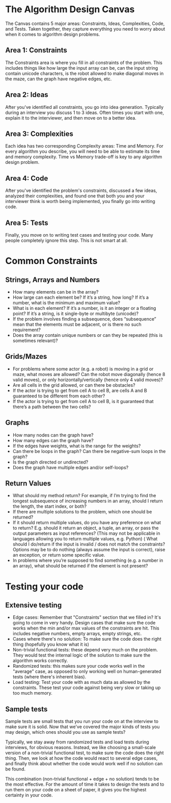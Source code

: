 # The Algorithm Design Canvas
The Canvas contains 5 major areas: Constraints, Ideas, Complexities, Code, and Tests. Taken together, they capture everything you need to worry about when it comes to algorithm design problems.

## Area 1: Constraints
The Constraints area is where you fill in all constraints of the problem. This includes things like how large the input array can be, can the input string contain unicode characters, is the robot allowed to make diagonal moves in the maze, can the graph have negative edges, etc.

## Area 2: Ideas
After you've identified all constraints, you go into idea generation. Typically during an interview you discuss 1 to 3 ideas. Often times you start with one, explain it to the interviewer, and then move on to a better idea.

## Area 3: Complexities
Each idea has two corresponding Complexity areas: Time and Memory. For every algorithm you describe, you will need to be able to estimate its time and memory complexity. Time vs Memory trade-off is key to any algorithm design problem.

## Area 4: Code
After you've identified the problem's constraints, discussed a few ideas, analyzed their complexities, and found one that both you and your interviewer think is worth being implemented, you finally go into writing code.

## Area 5: Tests
Finally, you move on to writing test cases and testing your code. Many people completely ignore this step. This is not smart at all.

# Common Constraints
## Strings, Arrays and Numbers
* How many elements can be in the array?
* How large can each element be? If it’s a string, how long? If it’s a number, what is the minimum and maximum value?
* What is in each element? If it’s a number, is it an integer or a floating point? If it’s a string, is it single-byte or multibyte (unicode)?
* If the problem involves finding a subsequence, does “subsequence” mean that the elements must be adjacent, or is there no such requirement?
* Does the array contain unique numbers or can they be repeated (this is sometimes relevant)?

## Grids/Mazes
* For problems where some actor (e.g. a robot) is moving in a grid or maze, what
moves are allowed? Can the robot move diagonally (hence 8 valid moves), or only
horizontally/vertically (hence only 4 valid moves)?
* Are all cells in the grid allowed, or can there be obstacles?
* If the actor is trying to get from cell A to cell B, are cells A and B guaranteed to be
different from each other?
* If the actor is trying to get from cell A to cell B, is it guaranteed that there’s a path
between the two cells?

## Graphs
* How many nodes can the graph have?
* How many edges can the graph have?
* If the edges have weights, what is the range for the weights?
* Can there be loops in the graph? Can there be negative-sum loops in the graph?
* Is the graph directed or undirected?
* Does the graph have multiple edges and/or self-loops?

## Return Values
* What should my method return? For example, if I’m trying to find the longest
subsequence of increasing numbers in an array, should I return the length, the
start index, or both?
* If there are multiple solutions to the problem, which one should be returned?
* If it should return multiple values, do you have any preference on what to return?
E.g. should it return an object, a tuple, an array, or pass the output parameters as
input references? (This may not be applicable in languages allowing you to return
multiple values, e.g. Python)
( What should I do/return if the input is invalid / does not match the constraints?
Options may be to do nothing (always assume the input is correct), raise an
exception, or return some specific value.
* In problems where you’re supposed to find something (e.g. a number in an array),
what should be returned if the element is not present?

# Testing your code
## Extensive testing
* Edge cases: Remember that "Constraints" section that we filled in? It's going to come in very handy. Design cases that make sure the code works when the min and/or max values of the constraints are hit. This includes negative numbers, empty arrays, empty strings, etc.
* Cases where there's no solution: To make sure the code does the right thing (hopefully you know what it is)
* Non-trivial functional tests: these depend very much on the problem. They would test the internal logic of the solution to make sure the algorithm works correctly.
* Randomized tests: this makes sure your code works well in the "average" case, as opposed to only working well on human-generated tests (where there's inherent bias).
* Load testing: Test your code with as much data as allowed by the constraints. These test your code against being very slow or taking up too much memory.

## Sample tests
Sample tests are small tests that you run your code on at the interview to make sure it is solid. Now that we've covered the major kinds of tests you may design, which ones should you use as sample tests?

Typically, we stay away from randomized tests and load tests during interviews, for obvious reasons. Instead, we like choosing a small-scale version of a non-trivial functional test, to make sure the code does the right thing. Then, we look at how the code would react to several edge cases, and finally think about whether the code would work well if no solution can be found.

This combination (non-trivial functional + edge + no solution) tends to be the most effective. For the amount of time it takes to design the tests and to run them on your code on a sheet of paper, it gives you the highest certainty in your code.
